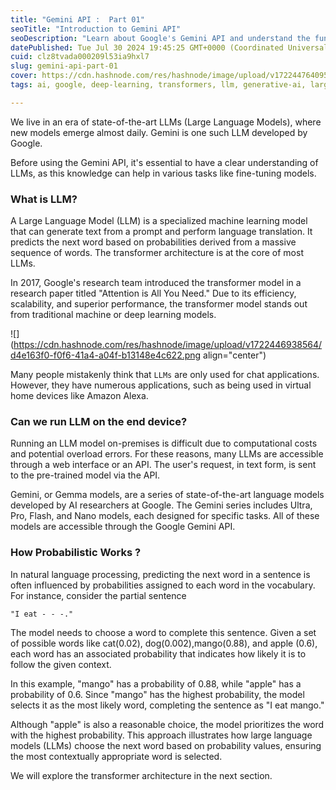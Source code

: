```yaml
---
title: "Gemini API :  Part 01"
seoTitle: "Introduction to Gemini API"
seoDescription: "Learn about Google's Gemini API and understand the fundamentals of Large Language Models (LLMs) and their applications"
datePublished: Tue Jul 30 2024 19:45:25 GMT+0000 (Coordinated Universal Time)
cuid: clz8tvada000209l53ia9hxl7
slug: gemini-api-part-01
cover: https://cdn.hashnode.com/res/hashnode/image/upload/v1722447640953/67d90222-f744-41a9-8b4b-fe6ee7ed4972.jpeg
tags: ai, google, deep-learning, transformers, llm, generative-ai, large-language-models, sajjadrahman, gemini

---
```


We live in an era of state-of-the-art LLMs (Large Language Models), where new models emerge almost daily. Gemini is one such LLM developed by Google.

Before using the Gemini API, it's essential to have a clear understanding of LLMs, as this knowledge can help in various tasks like fine-tuning models.

### What is LLM?

A Large Language Model (LLM) is a specialized machine learning model that can generate text from a prompt and perform language translation. It predicts the next word based on probabilities derived from a massive sequence of words. The transformer architecture is at the core of most LLMs.

In 2017, Google's research team introduced the transformer model in a research paper titled "Attention is All You Need." Due to its efficiency, scalability, and superior performance, the transformer model stands out from traditional machine or deep learning models.

![](https://cdn.hashnode.com/res/hashnode/image/upload/v1722446938564/d4e163f0-f0f6-41a4-a04f-b13148e4c622.png align="center")

Many people mistakenly think that `LLMs` are only used for chat applications. However, they have numerous applications, such as being used in virtual home devices like Amazon Alexa.

### Can we run LLM on the end device?

Running an LLM model on-premises is difficult due to computational costs and potential overload errors. For these reasons, many LLMs are accessible through a web interface or an API. The user's request, in text form, is sent to the pre-trained model via the API.

Gemini, or Gemma models, are a series of state-of-the-art language models developed by AI researchers at Google. The Gemini series includes Ultra, Pro, Flash, and Nano models, each designed for specific tasks. All of these models are accessible through the Google Gemini API.

### How Probabilistic Works ?

In natural language processing, predicting the next word in a sentence is often influenced by probabilities assigned to each word in the vocabulary. For instance, consider the partial sentence

`"I eat - - -."`

The model needs to choose a word to complete this sentence. Given a set of possible words like cat(0.02), dog(0.002),mango(0.88), and apple (0.6), each word has an associated probability that indicates how likely it is to follow the given context.

In this example, "mango" has a probability of 0.88, while "apple" has a probability of 0.6. Since "mango" has the highest probability, the model selects it as the most likely word, completing the sentence as "I eat mango."

Although "apple" is also a reasonable choice, the model prioritizes the word with the highest probability. This approach illustrates how large language models (LLMs) choose the next word based on probability values, ensuring the most contextually appropriate word is selected.

We will explore the transformer architecture in the next section.